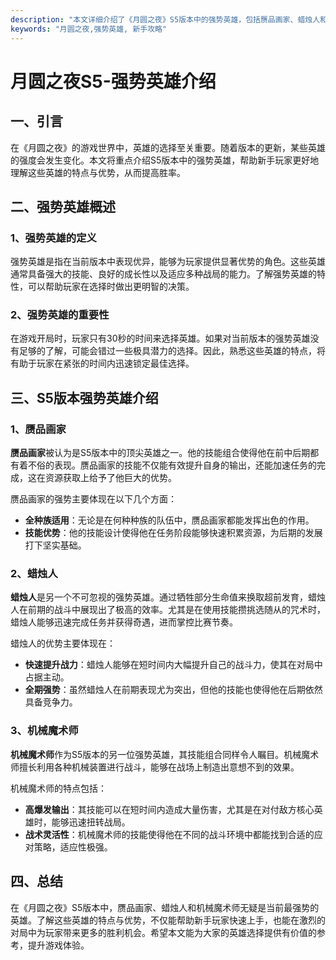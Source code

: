 ```yaml
---
description: "本文详细介绍了《月圆之夜》S5版本中的强势英雄，包括赝品画家、蜡烛人和机械魔术师，帮助新手玩家快速上手并选择合适的英雄。"
keywords: "月圆之夜,强势英雄, 新手攻略"
---
```

# 月圆之夜S5-强势英雄介绍

## 一、引言

在《月圆之夜》的游戏世界中，英雄的选择至关重要。随着版本的更新，某些英雄的强度会发生变化。本文将重点介绍S5版本中的强势英雄，帮助新手玩家更好地理解这些英雄的特点与优势，从而提高胜率。

## 二、强势英雄概述

### 1、强势英雄的定义

强势英雄是指在当前版本中表现优异，能够为玩家提供显著优势的角色。这些英雄通常具备强大的技能、良好的成长性以及适应多种战局的能力。了解强势英雄的特性，可以帮助玩家在选择时做出更明智的决策。

### 2、强势英雄的重要性

在游戏开局时，玩家只有30秒的时间来选择英雄。如果对当前版本的强势英雄没有足够的了解，可能会错过一些极具潜力的选择。因此，熟悉这些英雄的特点，将有助于玩家在紧张的时间内迅速锁定最佳选择。

## 三、S5版本强势英雄介绍

### 1、赝品画家

**赝品画家**被认为是S5版本中的顶尖英雄之一。他的技能组合使得他在前中后期都有着不俗的表现。赝品画家的技能不仅能有效提升自身的输出，还能加速任务的完成，这在资源获取上给予了他巨大的优势。

赝品画家的强势主要体现在以下几个方面：
- **全种族适用**：无论是在何种种族的队伍中，赝品画家都能发挥出色的作用。
- **技能优势**：他的技能设计使得他在任务阶段能够快速积累资源，为后期的发展打下坚实基础。

### 2、蜡烛人

**蜡烛人**是另一个不可忽视的强势英雄。通过牺牲部分生命值来换取超前发育，蜡烛人在前期的战斗中展现出了极高的效率。尤其是在使用技能攒挑选随从的咒术时，蜡烛人能够迅速完成任务并获得奇遇，进而掌控比赛节奏。

蜡烛人的优势主要体现在：
- **快速提升战力**：蜡烛人能够在短时间内大幅提升自己的战斗力，使其在对局中占据主动。
- **全期强势**：虽然蜡烛人在前期表现尤为突出，但他的技能也使得他在后期依然具备竞争力。

### 3、机械魔术师

**机械魔术师**作为S5版本的另一位强势英雄，其技能组合同样令人瞩目。机械魔术师擅长利用各种机械装置进行战斗，能够在战场上制造出意想不到的效果。

机械魔术师的特点包括：
- **高爆发输出**：其技能可以在短时间内造成大量伤害，尤其是在对付敌方核心英雄时，能够迅速扭转战局。
- **战术灵活性**：机械魔术师的技能使得他在不同的战斗环境中都能找到合适的应对策略，适应性极强。

## 四、总结

在《月圆之夜》S5版本中，赝品画家、蜡烛人和机械魔术师无疑是当前最强势的英雄。了解这些英雄的特点与优势，不仅能帮助新手玩家快速上手，也能在激烈的对局中为玩家带来更多的胜利机会。希望本文能为大家的英雄选择提供有价值的参考，提升游戏体验。
